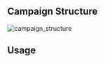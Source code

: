 ## Campaign Structure

![campaign_structure](https://scontent-icn1-1.xx.fbcdn.net/v/t39.2178-6/851593_516881288424097_1568644600_n.jpg?_nc_cat=0&_nc_eui2=AeHYo5hcsHNfeoKLnJuyOI4uCVoDOjwXbEeWc3FvApAluUXw8WSPtITSJUgBqWIw2r-06BYeqKQ6Ws1ERwuQqc_JbFSsH4fiZqwvnGFeDYhhrg&oh=95017bc47254c4144e8c796c2889a045&oe=5BA9503B)

## Usage